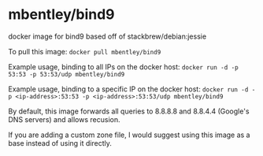 mbentley/bind9
==============

docker image for bind9
based off of stackbrew/debian:jessie

To pull this image:
`docker pull mbentley/bind9`

Example usage, binding to all IPs on the docker host:
`docker run -d -p 53:53 -p 53:53/udp mbentley/bind9`

Example usage, binding to a specific IP on the docker host:
`docker run -d -p <ip-address>:53:53 -p <ip-address>:53:53/udp mbentley/bind9`

By default, this image forwards all queries to 8.8.8.8 and 8.8.4.4 (Google's DNS servers) and allows recusion.

If you are adding a custom zone file, I would suggest using this image as a base instead of using it directly.
